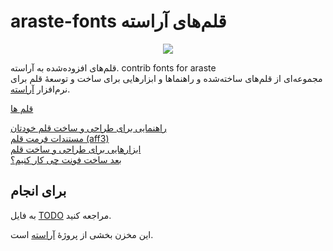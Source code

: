 # araste-fonts قلم‌های آراسته
<div align="center"><image src="https://github.com/ekm507/araste-fonts/raw/main/Images/Araste-fonts-Logo.png"></div>

قلم‌های افزوده‌شده به آراسته. contrib fonts for araste<br>
مجموعه‌ای از قلم‌های ساخته‌شده و راهنماها و ابزارهایی برای ساخت و توسعهٔ قلم برای نرم‌افزار [آراسته](https://github.com/ekm507/araste).<br>

[قلم ها](./Fonts.md)<br>

[راهنمایی برای طراحی و ساخت قلم خودتان](howto/aff3_help.md)<br>
[مستندات فرمت قلم (aff3)](howto/aff3_document_fa.md)<br>
[ابزارهایی برای طراحی و ساخت قلم](./tools/)<br>
[بعد ساخت فونت چی کار کنیم؟](./howto/What'sNext.md)<br>

## برای انجام
به فایل [TODO](./TODO.md) مراجعه کنید.


این مخزن بخشی از پروژهٔ [آراسته](https://github.com/ekm507/araste) است.
